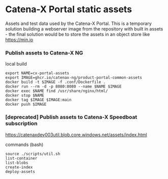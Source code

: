 # Catena-X Portal static assets

Assets and test data used by the Catena-X Portal.
This is a temporary solution building a webserver image from the repository with built in assets -
the final solution would be to store the assets in an object store like https://min.io


### Publish assets to Catena-X NG

local build

    export NAME=cx-portal-assets
    export IMAGE=ghcr.io/catenax-ng/product-portal-common-assets
    docker build -t $IMAGE -f .conf/Dockerfile .
    docker run --rm -d -p 8080:8080 --name $NAME $IMAGE
    docker exec $NAME find /usr/share/nginx/html/
    docker stop $NAME
    docker tag $IMAGE $IMAGE:main
    docker push $IMAGE


### [deprecated] Publish assets to Catena-X Speedboat subscription

https://catenaxdev003util.blob.core.windows.net/assets/index.html

commands (bash)

    source ./scripts/util.sh
    list-container
    list-blobs
    create-index
    deploy-assets

